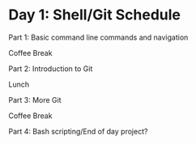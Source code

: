 # Day 1: Shell/Git Schedule


Part 1: Basic command line commands and navigation 

Coffee Break

Part 2: Introduction to Git

Lunch

Part 3: More Git

Coffee Break

Part 4: Bash scripting/End of day project?
